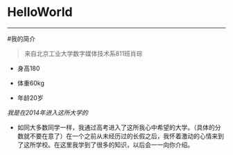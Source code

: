 # HelloWorld

---------------------------------------------------

#我的简介

> 来自北京工业大学数字媒体技术系811班肖琮

* 身高180

* 体重60kg

* 年龄20岁

*我是在2014年进入这所大学的*



* 如同大多数同学一样，我通过高考进入了这所我心中希望的大学。（具体的分数就不要在意了）在一个之前从未经历过的长假之后，我怀着激动的心情来到了这所学校。在这里我学到了很多的知识，以后会一一向你介绍。

